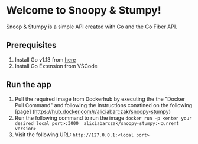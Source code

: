 # Welcome to Snoopy & Stumpy!

Snoop & Stumpy is a simple API created with Go and the Go Fiber API.

## Prerequisites 

 1. Install Go v1.13 from [here](https://go.dev/doc/install) 
 2. Install Go Extension from VSCode
 
## Run the app
1. Pull the required image from Dockerhub by executing the the "Docker Pull Command" and following the instructions conatined on the following [page] (https://hub.docker.com/r/aliciabarczak/snoopy-stumpy)
3. Run the following command to run the image `docker run -p <enter your desired local port>:3000  aliciabarczak/snoopy-stumpy:<current version>` 
4. Visit the following URL: `http://127.0.0.1:<local port>`
